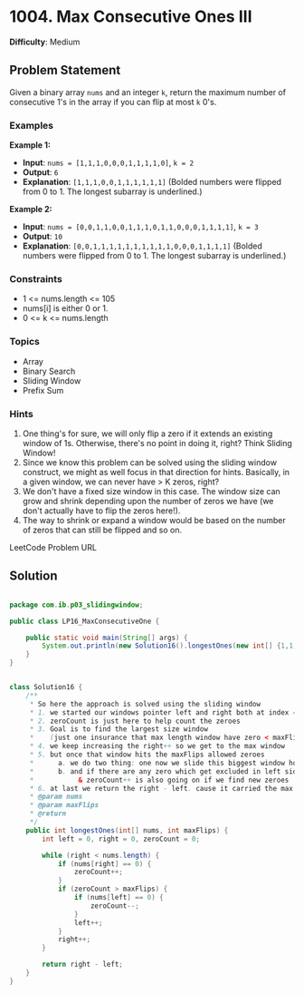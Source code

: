 # 1004. Max Consecutive Ones III

**Difficulty**: Medium

## Problem Statement
Given a binary array `nums` and an integer `k`, return the maximum number of consecutive 1's in the array if you can flip at most `k` 0's.

### Examples

**Example 1:**
- **Input**: `nums = [1,1,1,0,0,0,1,1,1,1,0]`, `k = 2`
- **Output**: `6`
- **Explanation**: `[1,1,1,0,0,1,1,1,1,1,1]` (Bolded numbers were flipped from 0 to 1. The longest subarray is underlined.)

**Example 2:**
- **Input**: `nums = [0,0,1,1,0,0,1,1,1,0,1,1,0,0,0,1,1,1,1]`, `k = 3`
- **Output**: `10`
- **Explanation**: `[0,0,1,1,1,1,1,1,1,1,1,1,0,0,0,1,1,1,1]` (Bolded numbers were flipped from 0 to 1. The longest subarray is underlined.)

### Constraints
- 1 <= nums.length <= 105
- nums[i] is either 0 or 1.
- 0 <= k <= nums.length

### Topics
- Array
- Binary Search
- Sliding Window
- Prefix Sum

### Hints
1. One thing's for sure, we will only flip a zero if it extends an existing window of 1s. Otherwise, there's no point in doing it, right? Think Sliding Window!
2. Since we know this problem can be solved using the sliding window construct, we might as well focus in that direction for hints. Basically, in a given window, we can never have > K zeros, right?
3. We don't have a fixed size window in this case. The window size can grow and shrink depending upon the number of zeros we have (we don't actually have to flip the zeros here!).
4. The way to shrink or expand a window would be based on the number of zeros that can still be flipped and so on.

LeetCode Problem URL

## Solution

```java

package com.ib.p03_slidingwindow;

public class LP16_MaxConsecutiveOne {

	public static void main(String[] args) {
		System.out.println(new Solution16().longestOnes(new int[] {1,1,1,0,0,1,1,1,1,0}, 2));
	}
}


class Solution16 {
	/**
	 * So here the approach is solved using the sliding window
	 * 1. we started our windows pointer left and right both at index = 0 mean with 0 window size
	 * 2. zeroCount is just here to help count the zeroes
	 * 3. Goal is to find the largest size window 
	 *    (just one insurance that max length window have zero < maxFlips)
	 * 4. we keep increasing the right++ so we get to the max window
	 * 5. but once that window hits the maxFlips allowed zeroes
	 * 		a. we do two thing: one now we slide this biggest window how by moving both right++ and left++
	 * 		b. and if there are any zero which get excluded in left side we zeroCount--
	 * 			 & zeroCount++ is also going on if we find new zeroes
	 * 6. at last we return the right - left. cause it carried the max window size.
	 * @param nums
	 * @param maxFlips
	 * @return
	 */
    public int longestOnes(int[] nums, int maxFlips) {
        int left = 0, right = 0, zeroCount = 0;

        while (right < nums.length) {
            if (nums[right] == 0) {
                zeroCount++;
            }
            if (zeroCount > maxFlips) {
                if (nums[left] == 0) {
                    zeroCount--;
                }
                left++;
            }
            right++;
        }

        return right - left;
    }
}
